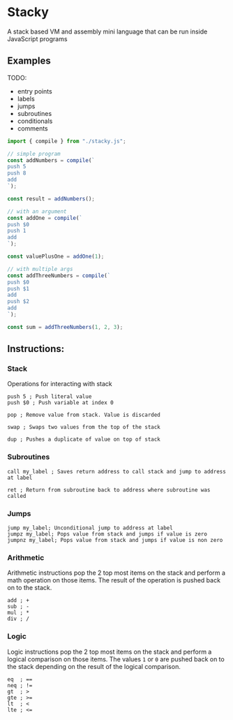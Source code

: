 # Stacky

A stack based VM and assembly mini language that can be run inside JavaScript programs

## Examples

TODO:

- entry points
- labels
- jumps
- subroutines
- conditionals
- comments

```javascript
import { compile } from "./stacky.js";

// simple program
const addNumbers = compile(`
push 5
push 8
add
`);

const result = addNumbers();

// with an argument
const addOne = compile(`
push $0
push 1
add
`);

const valuePlusOne = addOne(1);

// with multiple args
const addThreeNumbers = compile(`
push $0
push $1
add
push $2
add
`);

const sum = addThreeNumbers(1, 2, 3);
```

## Instructions:

### Stack

Operations for interacting with stack

```
push 5 ; Push literal value
push $0 ; Push variable at index 0

pop ; Remove value from stack. Value is discarded

swap ; Swaps two values from the top of the stack

dup ; Pushes a duplicate of value on top of stack
```

### Subroutines

```
call my_label ; Saves return address to call stack and jump to address at label

ret ; Return from subroutine back to address where subroutine was called
```

### Jumps

```
jump my_label; Unconditional jump to address at label
jumpz my_label; Pops value from stack and jumps if value is zero
jumpnz my_label; Pops value from stack and jumps if value is non zero
```

### Arithmetic

Arithmetic instructions pop the 2 top most items on the stack and perform a math operation on those items. The result of the operation is pushed back on to the stack.

```
add ; +
sub ; -
mul ; *
div ; /
```

### Logic

Logic instructions pop the 2 top most items on the stack and perform a logical comparison on those items. The values `1` or `0` are pushed back on to the stack depending on the result of the logical comparison.

```
eq  ; ==
neq ; !=
gt  ; >
gte ; >=
lt  ; <
lte ; <=
```
